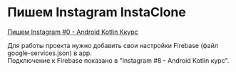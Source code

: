 # Пишем Instagram InstaClone

[Пишем Instagram #0 - Android Kotlin Ккурс](https://youtu.be/wNhJDfuVDFA)

Для работы проекта нужно добавить свои настройки Firebase (файл google-services.json) в app.<br>
Подключение к Firebase показано в "Instagram #8 - Android Kotlin курс".
